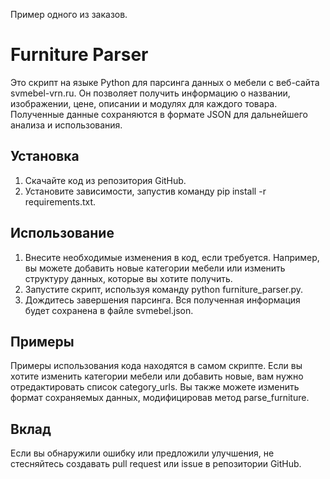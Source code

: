 Пример одного из заказов.

# Furniture Parser

Это скрипт на языке Python для парсинга данных о мебели с веб-сайта svmebel-vrn.ru. Он позволяет получить информацию о названии, изображении, цене, описании и модулях для каждого товара. Полученные данные сохраняются в формате JSON для дальнейшего анализа и использования.

## Установка

1. Скачайте код из репозитория GitHub.
2. Установите зависимости, запустив команду pip install -r requirements.txt.

## Использование

1. Внесите необходимые изменения в код, если требуется. Например, вы можете добавить новые категории мебели или изменить структуру данных, которые вы хотите получить.
2. Запустите скрипт, используя команду python furniture_parser.py.
3. Дождитесь завершения парсинга. Вся полученная информация будет сохранена в файле svmebel.json.

## Примеры

Примеры использования кода находятся в самом скрипте. Если вы хотите изменить категории мебели или добавить новые, вам нужно отредактировать список category_urls. Вы также можете изменить формат сохраняемых данных, модифицировав метод parse_furniture.

## Вклад

Если вы обнаружили ошибку или предложили улучшения, не стесняйтесь создавать pull request или issue в репозитории GitHub.

